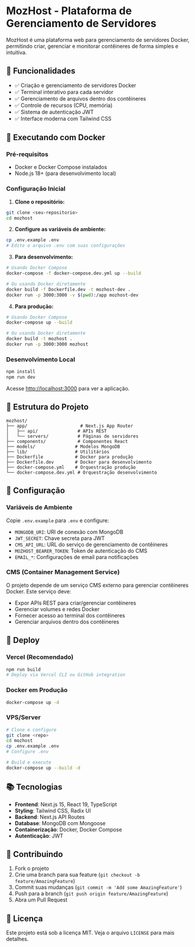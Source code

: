 # MozHost - Plataforma de Gerenciamento de Servidores

MozHost é uma plataforma web para gerenciamento de servidores Docker, permitindo criar, gerenciar e monitorar contêineres de forma simples e intuitiva.

## 🚀 Funcionalidades

- ✅ Criação e gerenciamento de servidores Docker
- ✅ Terminal interativo para cada servidor
- ✅ Gerenciamento de arquivos dentro dos contêineres
- ✅ Controle de recursos (CPU, memória)
- ✅ Sistema de autenticação JWT
- ✅ Interface moderna com Tailwind CSS

## 🐳 Executando com Docker

### Pré-requisitos

- Docker e Docker Compose instalados
- Node.js 18+ (para desenvolvimento local)

### Configuração Inicial

1. **Clone o repositório:**
```bash
git clone <seu-repositorio>
cd mozhost
```

2. **Configure as variáveis de ambiente:**
```bash
cp .env.example .env
# Edite o arquivo .env com suas configurações
```

3. **Para desenvolvimento:**
```bash
# Usando Docker Compose
docker-compose -f docker-compose.dev.yml up --build

# Ou usando Docker diretamente
docker build -f Dockerfile.dev -t mozhost-dev .
docker run -p 3000:3000 -v $(pwd):/app mozhost-dev
```

4. **Para produção:**
```bash
# Usando Docker Compose
docker-compose up --build

# Ou usando Docker diretamente
docker build -t mozhost .
docker run -p 3000:3000 mozhost
```

### Desenvolvimento Local

```bash
npm install
npm run dev
```

Acesse [http://localhost:3000](http://localhost:3000) para ver a aplicação.

## 📁 Estrutura do Projeto

```
mozhost/
├── app/                    # Next.js App Router
│   ├── api/               # APIs REST
│   └── servers/           # Páginas de servidores
├── components/            # Componentes React
├── models/               # Modelos MongoDB
├── lib/                  # Utilitários
├── Dockerfile            # Docker para produção
├── Dockerfile.dev        # Docker para desenvolvimento
├── docker-compose.yml    # Orquestração produção
└── docker-compose.dev.yml # Orquestração desenvolvimento
```

## 🔧 Configuração

### Variáveis de Ambiente

Copie `.env.example` para `.env` e configure:

- `MONGODB_URI`: URI de conexão com MongoDB
- `JWT_SECRET`: Chave secreta para JWT
- `CMS_API_URL`: URL do serviço de gerenciamento de contêineres
- `MOZHOST_BEARER_TOKEN`: Token de autenticação do CMS
- `EMAIL_*`: Configurações de email para notificações

### CMS (Container Management Service)

O projeto depende de um serviço CMS externo para gerenciar contêineres Docker. Este serviço deve:

- Expor APIs REST para criar/gerenciar contêineres
- Gerenciar volumes e redes Docker
- Fornecer acesso ao terminal dos contêineres
- Gerenciar arquivos dentro dos contêineres

## 🚀 Deploy

### Vercel (Recomendado)
```bash
npm run build
# Deploy via Vercel CLI ou GitHub integration
```

### Docker em Produção
```bash
docker-compose up -d
```

### VPS/Server
```bash
# Clone e configure
git clone <repo>
cd mozhost
cp .env.example .env
# Configure .env

# Build e execute
docker-compose up --build -d
```

## 📚 Tecnologias

- **Frontend**: Next.js 15, React 19, TypeScript
- **Styling**: Tailwind CSS, Radix UI
- **Backend**: Next.js API Routes
- **Database**: MongoDB com Mongoose
- **Containerização**: Docker, Docker Compose
- **Autenticação**: JWT

## 🤝 Contribuindo

1. Fork o projeto
2. Crie uma branch para sua feature (`git checkout -b feature/AmazingFeature`)
3. Commit suas mudanças (`git commit -m 'Add some AmazingFeature'`)
4. Push para a branch (`git push origin feature/AmazingFeature`)
5. Abra um Pull Request

## 📄 Licença

Este projeto está sob a licença MIT. Veja o arquivo `LICENSE` para mais detalhes.
